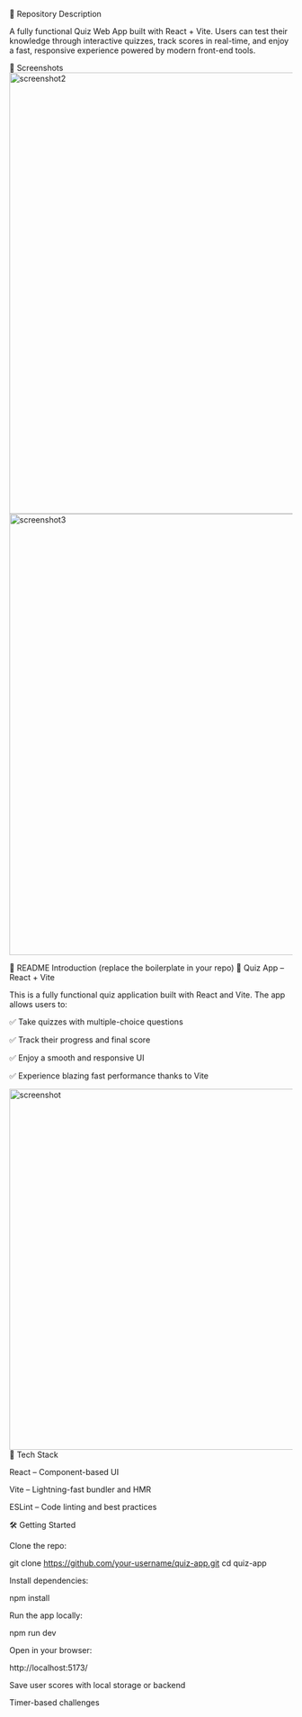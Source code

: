 📌 Repository Description

A fully functional Quiz Web App built with React + Vite. Users can test their knowledge through interactive quizzes, track scores in real-time, and enjoy a fast, responsive experience powered by modern front-end tools.

📸 Screenshots
<img width="772" height="785" alt="screenshot2" src="https://github.com/user-attachments/assets/25935311-bd86-4ba4-96de-b5113f497741" /> <img width="772" height="785" alt="screenshot3" src="https://github.com/user-attachments/assets/2d11faf4-a58a-4920-9a47-6bb8eaf9e611" />

📝 README Introduction (replace the boilerplate in your repo)
🎯 Quiz App – React + Vite

This is a fully functional quiz application built with React and Vite. The app allows users to:

✅ Take quizzes with multiple-choice questions

✅ Track their progress and final score

✅ Enjoy a smooth and responsive UI

✅ Experience blazing fast performance thanks to Vite

<img width="890" height="642" alt="screenshot" src="https://github.com/user-attachments/assets/8da6e02f-1a66-43f4-a705-90618b8e478a" />
🚀 Tech Stack

React – Component-based UI

Vite – Lightning-fast bundler and HMR

ESLint – Code linting and best practices

🛠️ Getting Started

Clone the repo:

git clone https://github.com/your-username/quiz-app.git
cd quiz-app


Install dependencies:

npm install


Run the app locally:

npm run dev


Open in your browser:

http://localhost:5173/



 Save user scores with local storage or backend

 Timer-based challenges

